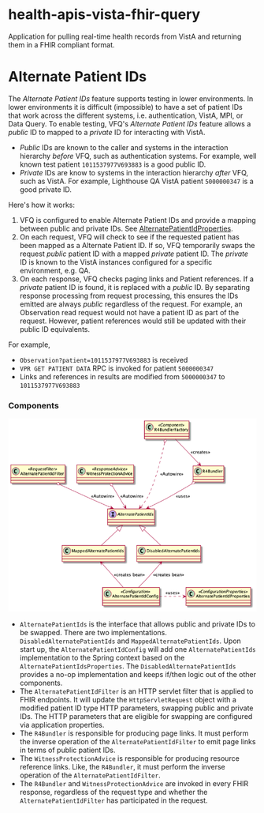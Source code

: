 # health-apis-vista-fhir-query

Application for pulling real-time health records from VistA and returning them in a FHIR compliant format.

# Alternate Patient IDs

The _Alternate Patient IDs_ feature supports testing in lower environments. In lower environments it is difficult (impossible) to have a set of patient IDs that work across the different systems, i.e. authentication, VistA, MPI, or Data Query. To enable testing, VFQ's _Alternate Patient IDs_ feature allows a _public_ ID to mapped to a _private_ ID for interacting with VistA.

- _Public_ IDs are known to the caller and systems in the interaction hierarchy _before_ VFQ, such as authentication systems. For example, well known test patient `1011537977V693883` is a good public ID.
- _Private_ IDs are know to systems in the interaction hierarchy _after_ VFQ, such as VistA. For example, Lighthouse QA VistA patient `5000000347` is a good private ID.

Here's how it works:

1. VFQ is configured to enable Alternate Patient IDs and provide a mapping between public and private IDs. See [AlternatePatientIdProperties](vista-fhir-query/src/main/java/gov/va/api/health/vistafhirquery/service/config/AlternatePatientIdProperties.java).
1. On each request, VFQ will check to see if the requested patient has been mapped as a Alternate Patient ID. If so, VFQ temporarily swaps the request _public_ patient ID with a mapped _private_ patient ID. The _private_ ID is known to the VistA instances configured for a specific environment, e.g. QA.
1. On each response, VFQ checks paging links and Patient references. If a _private_ patient ID is found, it is replaced with a _public_ ID. By separating response processing from request processing, this ensures the IDs emitted are always _public_ regardless of the request. For example, an Observation read request would not have a patient ID as part of the request. However, patient references would still be updated with their public ID equivalents.

For example,

- `Observation?patient=1011537977V693883` is received
- `VPR GET PATIENT DATA` RPC is invoked for patient `5000000347`
- Links and references in results are modified from `5000000347` to `1011537977V693883`

### Components

![alternate-patient-ids-components](vista-fhir-query/src/plantuml/alternate-patient-id-components.png)

- `AlternatePatientIds` is the interface that allows public and private IDs to be swapped. There are two implementations. `DisabledAlternatePatientIds` and `MappedAlternatePatientIds`. Upon start up, the `AlternatePatientIdConfig` will add one `AlternatePatientIds` implementation to the Spring context based on the `AlternatePatientIdsProperties`. The `DisabledAlternatePatientIds` provides a no-op implementation and keeps if/then logic out of the other components.
- The `AlternatePatientIdFilter` is an HTTP servlet filter that is applied to FHIR endpoints. It will update the `HttpServletRequest` object with a modified patient ID type HTTP parameters, swapping public and private IDs. The HTTP parameters that are eligible for swapping are configured via application properties.
- The `R4Bundler` is responsible for producing page links. It must perform the inverse operation of the `AlternatePatientIdFilter` to emit page links in terms of public patient IDs.
- The `WitnessProtectionAdvice` is responsible for producing resource reference links. Like, the `R4Bundler`, it must perform the inverse operation of the `AlternatePatientIdFilter`.
- The `R4Bundler` and `WitnessProtectionAdvice` are invoked in every FHIR response, regardless of the request type and whether the `AlternatePatientIdFilter` has participated in the request.
